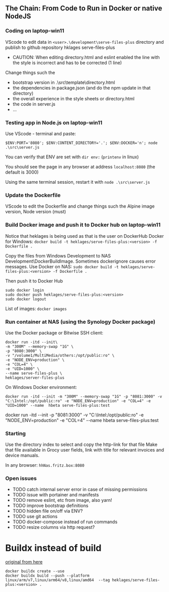 ## The Chain: From Code to Run in Docker or native NodeJS

### Coding on laptop-win11

VScode to edit data in `<user>.\development\serve-files-plus` directory and publish to github repository hklages serve-files-plus

- CAUTION: When editing directory.html and eslint enabled the line with the style is incorrect and has to be corrected (1 line)

Change things such the

- bootstrap version in .\src\template\directory.html
- the dependencies in package.json (and do the npm update in that directory)
- the overall experience in the style sheets or directory.html
- the code in server.js
- ...

### Testing app in Node.js on laptop-win11

Use VScode - terminal and paste:

`$ENV:PORT='8080'; $ENV:CONTENT_DIRECTORY='.'; $ENV:DOCKER='n'; node .\src\server.js`

You can verify that ENV are set with `dir env:` (`printenv` in linux)

You should see the page in any browser at address `localhost:8080`
(the default is 3000)

Using the same terminal session, restart it with `node .\src\server.js`

### Update the Dockerfile

VScode to edit the Dockerfile and change things such the Alpine image version, Node version (must)

### Build Docker image and push it to Docker hub on laptop-win11

Notice that heklages is being used as that is the user on DockerHub
Docker for Windows: `docker build -t heklages/serve-files-plus:<version> -f Dockerfile .`

Copy the files from Windows Development to NAS Development\DockerBuildImage. Sometimes dockerignore causes error messages.
Use Docker on NAS: `sudo docker build -t heklages/serve-files-plus:<version> -f Dockerfile .`

Then push it to Docker Hub

```Docker
sudo docker login
sudo docker push heklages/serve-files-plus:<version>
sudo docker logout
```

List of images:
`docker images`

### Run container at NAS (using the Synology Docker package)

Use the Docker package or Bitwise SSH client:

```Docker
docker run -itd --init\
-m "300M" --memory-swap "1G" \
-p "8080:3000" \
-v "/volume1/MultiMedia/others:/opt/public:ro" \
-e "NODE_ENV=production" \
-e "COL=4" \
-e "UID=1000" \
--name serve-files-plus \
heklages/server-files-plus 
```

On Windows Docker environment:

```Docker
docker run -itd --init -m "300M" --memory-swap "1G" -p "8081:3000" -v "C:\Intel:/opt/public:ro" -e "NODE_ENV=production" -e "COL=4" -e "UID=1000" --name  hbeta serve-files-plus:test 
```

docker run -itd --init -p "8081:3000" -v "C:\Intel:/opt/public:ro" -e "NODE_ENV=production" -e "COL=4" --name  hbeta serve-files-plus:test

### Starting

Use the directory index to select and copy the http-link for that file Make that file available in Grocy user fields, link with title for relevant invoices and device manuals.

In any browser: `hhNas.fritz.box:8080`

### Open issues

- TODO catch internal server error in case of missing permissions
- TODO issue with portainer and manifests
- TODO remove eslint, etc from image, also yarn!
- TODO improve bootstrap definitions
- TODO hidden file on/off via ENV?
- TODO use git actions
- TODO docker-compose instead of run commands
- TODO resize columns via http request?

# Buildx instead of build

[original from here](https://www.docker.com/blog/multi-arch-build-and-images-the-simple-way/)

```Docker
docker buildx create --use
docker buildx build --push --platform linux/arm/v7,linux/arm64/v8,linux/amd64  --tag heklages/serve-files-plus:<version> .
```
